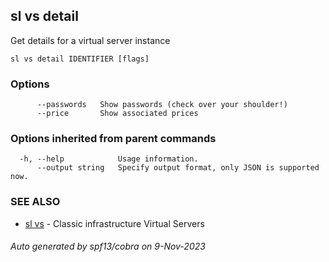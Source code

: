 ## sl vs detail

Get details for a virtual server instance

```
sl vs detail IDENTIFIER [flags]
```

### Options

```
      --passwords   Show passwords (check over your shoulder!)
      --price       Show associated prices
```

### Options inherited from parent commands

```
  -h, --help            Usage information.
      --output string   Specify output format, only JSON is supported now.
```

### SEE ALSO

* [sl vs](sl_vs.md)	 - Classic infrastructure Virtual Servers

###### Auto generated by spf13/cobra on 9-Nov-2023
